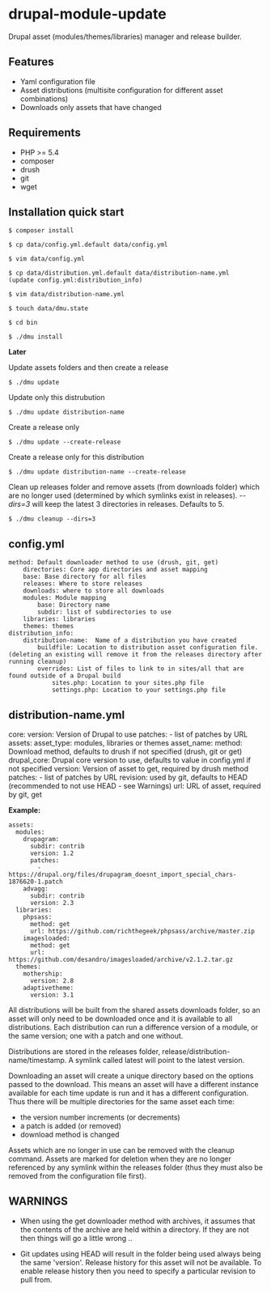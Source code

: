 drupal-module-update
====================

Drupal asset (modules/themes/libraries) manager and release builder.

Features
--------

* Yaml configuration file
* Asset distributions (multisite configuration for different asset combinations)
* Downloads only assets that have changed

Requirements
------------

* PHP >= 5.4
* composer
* drush
* git
* wget

Installation quick start
------------------------

	$ composer install

	$ cp data/config.yml.default data/config.yml

	$ vim data/config.yml

	$ cp data/distribution.yml.default data/distribution-name.yml
	(update config.yml:distribution_info)

	$ vim data/distribution-name.yml

	$ touch data/dmu.state

	$ cd bin

	$ ./dmu install

**Later**

Update assets folders and then create a release

	$ ./dmu update

Update only this distrubution

	$ ./dmu update distribution-name

Create a release only

	$ ./dmu update --create-release

Create a release only for this distribution

	$ ./dmu update distribution-name --create-release

Clean up releases folder and remove assets (from downloads folder) which are no longer used (determined by which symlinks exist in releases).
_--dirs=3_ will keep the latest 3 directories in releases.  Defaults to 5.

	$ ./dmu cleanup --dirs=3

config.yml
----------

	method: Default downloader method to use (drush, git, get)
		directories: Core app directories and asset mapping
		base: Base directory for all files
		releases: Where to store releases
		downloads: where to store all downloads
		modules: Module mapping
			base: Directory name
			subdir: list of subdirectories to use
		libraries: libraries
		themes: themes
	distribution_info:
		distribution-name:  Name of a distribution you have created
			buildfile: Location to distribution asset configuration file. (deleting an existing will remove it from the releases directory after running cleanup)
			overrides: List of files to link to in sites/all that are found outside of a Drupal build
				sites.php: Location to your sites.php file
				settings.php: Location to your settings.php file

distribution-name.yml
---------------------
core:
	version: Version of Drupal to use
	patches:
		- list of patches by URL
assets:
	asset_type:  modules, libraries or themes
		asset_name: 
			method: Download method, defaults to drush if not specified (drush, git or get)
			drupal_core: Drupal core version to use, defaults to value in config.yml if not specified
			version: Version of asset to get, required by drush method
			patches:
				- list of patches by URL
			revision: used by git, defaults to HEAD (recommended to not use HEAD - see Warnings)
			url: URL of asset, required by git, get

**Example:**

	assets:
	  modules:
	    drupagram:
	      subdir: contrib
	      version: 1.2
	      patches:
	        - https://drupal.org/files/drupagram_doesnt_import_special_chars-1876620-1.patch
	    advagg:
	      subdir: contrib
	      version: 2.3
	  libraries:
	    phpsass:
	      method: get
	      url: https://github.com/richthegeek/phpsass/archive/master.zip
	    imagesloaded:
	      method: get
	      url: https://github.com/desandro/imagesloaded/archive/v2.1.2.tar.gz
	  themes:
	    mothership:
	      version: 2.8
	    adaptivetheme:
	      version: 3.1

All distributions will be built from the shared assets downloads folder, so an asset will only need to be downloaded once and it is available to all distributions.  Each distribution can run a difference version of a module, or the same version; one with a patch and one without.

Distributions are stored in the releases folder, release/distribution-name/timestamp.  A symlink called latest will point to the latest version.

Downloading an asset will create a unique directory based on the options passed to the download.
This means an asset will have a different instance available for each time update is run and it has a different configuration.
Thus there will be multiple directories for the same asset each time:
- the version number increments (or decrements)
- a patch is added (or removed)
- download method is changed

Assets which are no longer in use can be removed with the cleanup command.  Assets are marked for deletion when they are no longer referenced by any symlink within the releases folder (thus they must also be removed from the configuration file first).


WARNINGS
--------

- When using the get downloader method with archives, it assumes that the contents of the archive are held within a directory.  If they are not then things will go a little wrong ..

- Git updates using HEAD will result in the folder being used always being the same 'version'.  Release history for this asset will not be available. To enable release history then you need to specify a particular revision to pull from.
